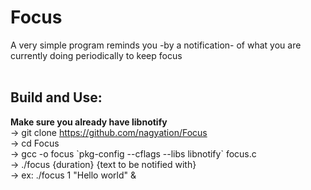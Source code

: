 # Focus
A very simple program reminds you -by a notification- of what you are currently doing periodically to keep focus <br> <br>

## Build and Use:
**Make sure you already have libnotify** <br>
-> git clone https://github.com/nagyation/Focus <br>
-> cd Focus<br>
-> gcc -o focus \`pkg-config --cflags --libs libnotify\` focus.c <br>
-> ./focus {duration} {text to be notified with}<br>
-> ex: ./focus 1 "Hello world" &<br>
